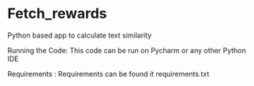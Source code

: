 # Fetch_rewards
Python based app to calculate text similarity


Running the Code: This code can be run on Pycharm or any other Python IDE

Requirements : Requirements can be found it requirements.txt


